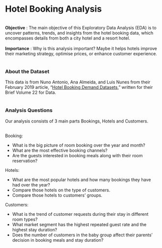 # Hotel Booking Analysis
 <br/> __Objective__ : The main objective of this Exploratory Data Analysis (EDA) is to uncover patterns, trends, and insights from the hotel booking data, which encompasses details from both a city hotel and a resort hotel.<br/> <br/> **Importance** : Why is this analysis important? Maybe it helps hotels improve their marketing strategy, optimise prices, or enhance customer experience.
 <br/>
  <br/>
### About the Dataset

This data is from Nuno Antonio, Ana Almeida, and Luis Nunes from their February 2019 article, “[Hotel Booking Demand Datasets](https://www.sciencedirect.com/science/article/pii/S2352340918315191),” written for their Brief Volume 22 for Data.<br/><br/>
### Analysis Questions

Our analysis consists of 3 main parts Bookings, Hotels and Customers. <br/> <br/>

Booking:
+ What is the big picture of room booking over the year and month?
+  What are the most effective booking channels?
+   Are the guests interested in booking meals along with their room reservation?

Hotels:

- What are the most popular hotels and how many bookings they have had over the year?
- Compare those hotels on the type of customers.
- Compare those hotels to customers’ groups.

Customers:

* What is the trend of customer requests during their stay in different room types?
* What market segment has the highest repeated guest rate and the highest stay duration?
* Does the number of customers in the baby group affect their parents’ decision in booking meals and stay duration?

